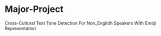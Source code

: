 # Major-Project
Cross-Cultural Text Tone Detection For Non_Englidh Speakers With Emoji Representation
